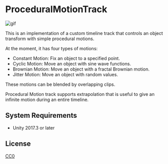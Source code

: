 ProceduralMotionTrack
=====================

![gif](https://i.imgur.com/jlE9XbR.gif)

This is an implementation of a custom timeline track that controls an object transform with simple procedural motions.

At the moment, it has four types of motions:

- Constant Motion: Fix an object to a specified point.
- Cyclic Motion: Move an object with sine wave functions.
- Brownian Motion: Move an object with a fractal Brownian motion.
- Jitter Motion: Move an object with random values.

These motions can be blended by overlapping clips.

Procedural Motion track supports extrapolation that is useful to give an infinite motion during an entire timeline.

System Requirements
-------------------

- Unity 2017.3 or later

License
-------

[CC0](https://creativecommons.org/share-your-work/public-domain/cc0/)
